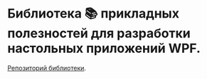 # Библиотека 📚 прикладных полезностей для разработки настольных приложений WPF.

[Репозиторий библиотеки](https://github.com/kanadeiar/Kanadeiar.Desktop).